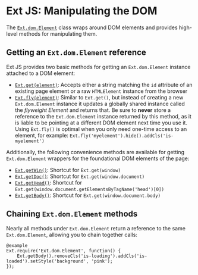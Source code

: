 # Ext JS: Manipulating the DOM

The [`Ext.dom.Element`](http://docs.sencha.com/extjs/6.0/6.0.0-classic/#!/api/Ext.dom.Element) class wraps around DOM elements
and provides high-level methods for manipulating them.


## Getting an `Ext.dom.Element` reference
Ext JS provides two basic methods for getting an `Ext.dom.Element` instance attached to a DOM element:

- [`Ext.get(element)`](http://docs.sencha.com/extjs/6.0/6.0.0-classic/#!/api/Ext-method-get): Accepts either a string matching the `id`
attribute of an existing page element or a raw `HTMLElement` instance from the browser
- [`Ext.fly(element)`](http://docs.sencha.com/extjs/6.0/6.0.0-classic/#!/api/Ext-method-fly): Similar to `Ext.get()`, but instead of
creating a new `Ext.dom.Element` instance it updates a globally shared instance called the _flyweight Element_ and returns that. Be
sure to **never** store a reference to the `Ext.dom.Element` instance returned by this method, as it is liable to be pointing at a
different DOM element next time you use it. Using `Ext.fly()` is optimal when you only need one-time access to an element, for
example: `Ext.fly('myelement').hide().addCls('is-myelement')`

Additionally, the following convenience methods are available for getting `Ext.dom.Element` wrappers for the foundational DOM
elements of the page:

- [`Ext.getWin()`](http://docs.sencha.com/extjs/6.0/6.0.0-classic/#!/api/Ext-method-getWin): Shortcut for `Ext.get(window)`
- [`Ext.getDoc()`](http://docs.sencha.com/extjs/6.0/6.0.0-classic/#!/api/Ext-method-getDoc): Shortcut for `Ext.get(window.document)`
- [`Ext.getHead()`](http://docs.sencha.com/extjs/6.0/6.0.0-classic/#!/api/Ext-method-getHead): Shortcut for `Ext.get(window.document.getElementsByTagName('head')[0])`
- [`Ext.getBody()`](http://docs.sencha.com/extjs/6.0/6.0.0-classic/#!/api/Ext-method-getBody): Shortcut for `Ext.get(window.document.body)`


## Chaining `Ext.dom.Element` methods
Nearly all methods under `Ext.dom.Element` return a reference to the same `Ext.dom.Element`, allowing you to chain together calls:

    @example
    Ext.require('Ext.dom.Element', function() {
        Ext.getBody().removeCls('is-loading').addCls('is-loaded').setStyle('background', 'pink');
    });


